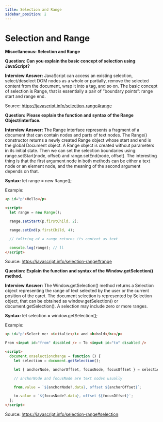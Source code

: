 ```yaml
---
title: Selection and Range
sidebar_position: 2
---
```


# Selection and Range

**Miscellaneous: Selection and Range**

**Question:** **Can you explain the basic concept of selection using JavaScript?**

**Interview Answer:** JavaScript can access an existing selection, select/deselect DOM nodes as a whole or partially, remove the selected content from the document, wrap it into a tag, and so on. The basic concept of selection is Range, that is essentially a pair of “boundary points”: range start and range end.

Source: <https://javascript.info/selection-range#range>

**Question:** **Please explain the function and syntax of the Range Object/interface.**

**Interview Answer:** The Range interface represents a fragment of a document that can contain nodes and parts of text nodes. The Range() constructor returns a newly created Range object whose start and end is the global Document object. A Range object is created without parameters in its initial state. Then we can set the selection boundaries using range.setStart(node, offset) and range.setEnd(node, offset). The interesting thing is that the first argument node in both methods can be either a text node or an element node, and the meaning of the second argument depends on that.

**Syntax:** let range = new Range();

Example:

```html
<p id="p">Hello</p>

<script>
  let range = new Range();

  range.setStart(p.firstChild, 2);

  range.setEnd(p.firstChild, 4);

  // toString of a range returns its content as text

  console.log(range); // ll
</script>
```

Source: <https://javascript.info/selection-range#range>

**Question:** **Explain the function and syntax of the Window.getSelection() method.**

**Interview Answer:** The Window.getSelection() method returns a Selection object representing the range of text selected by the user or the current position of the caret. The document selection is represented by Selection object, that can be obtained as window.getSelection() or document.getSelection(). A selection may include zero or more ranges.

**Syntax:** let selection = window.getSelection();

Example:

```html
<p id="p">Select me: <i>italic</i> and <b>bold</b></p>

From <input id="from" disabled /> – To <input id="to" disabled />

<script>
  document.onselectionchange = function () {
    let selection = document.getSelection();

    let { anchorNode, anchorOffset, focusNode, focusOffset } = selection;

    // anchorNode and focusNode are text nodes usually

    from.value = `${anchorNode?.data}, offset ${anchorOffset}`;

    to.value = `${focusNode?.data}, offset ${focusOffset}`;
  };
</script>
```

Source: <https://javascript.info/selection-range#selection>
